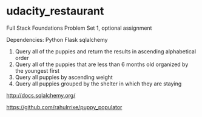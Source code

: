 # udacity_restaurant

Full Stack Foundations
Problem Set 1, optional assignment

Dependencies:
Python
Flask
sqlalchemy



1. Query all of the puppies and return the results in ascending alphabetical order
2. Query all of the puppies that are less than 6 months old organized by the youngest first
3. Query all puppies by ascending weight
4. Query all puppies grouped by the shelter in which they are staying

http://docs.sqlalchemy.org/

 https://github.com/rahulrrixe/puppy_populator

